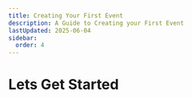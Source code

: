 ```yaml
---
title: Creating Your First Event
description: A Guide to Creating your First Event
lastUpdated: 2025-06-04
sidebar:
  order: 4
---
```


# Lets Get Started
